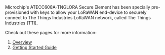 Microchip's ATECC608A-TNGLORA Secure Element has been specially pre-provisioned with keys to allow your LoRaWAN end-device to securely connect to The Things Industries LoRaWAN network, called The Things Industries (TTI).

Check out these pages for more information:

1. [Overview](TTI-Overview)
2. [Getting Started Guide](TTI-Getting-Started)